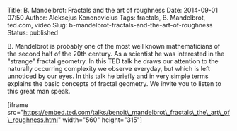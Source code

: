 Title: B. Mandelbrot: Fractals and the art of roughness
Date: 2014-09-01 07:50
Author: Aleksejus Kononovicius
Tags: fractals, B. Mandelbrot, ted.com, video
Slug: b-mandelbrot-fractals-and-the-art-of-roughness
Status: published

B. Mandelbrot is probably
one of the most well known mathematicians of the second half of the 20th
century. As a scientist he was interested in the "strange" fractal
geometry. In this TED talk he draws our attention to the naturally
occurring complexity we observe everyday, but which is left unnoticed by
our eyes. In this talk he briefly and in very simple terms explains the
basic concepts of fractal geometry. We invite you to listen to this
great man speak.

\[iframe
src="https://embed.ted.com/talks/benoit\_mandelbrot\_fractals\_the\_art\_of\_roughness.html"
width="560" height="315"\]
